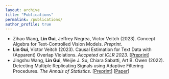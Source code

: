 ```yaml
---
layout: archive
title: "Publications"
permalink: /publications/
author_profile: true
---
```


<!-- ### Publications -->

- Zihao Wang, **Lin Gui**, Jeffrey Negrea, Victor Veitch (2023). Concept Algebra for Text-Controlled Vision Models. *Preprint*. 
- **Lin Gui**, Victor Veitch (2023). Causal Estimation for Text Data with (Apparent) Overlap Violations. *Accpeted at ICLR 2023*. [[Preprint](https://arxiv.org/abs/2210.00079)]
- Jingshu Wang, **Lin Gui**, Weijie J. Su, Chiara Sabatti, Art B. Owen (2022). Detecting Multiple Replicating Signals using Adaptive Filtering Procedures. *The Annals of Statistics*. [[Preprint](https://arxiv.org/abs/1610.03330)] [[Paper](https://projecteuclid.org/journals/annals-of-statistics/volume-50/issue-4/Detecting-multiple-replicating-signals-using-adaptive-filtering-procedures/10.1214/21-AOS2139.short)]

